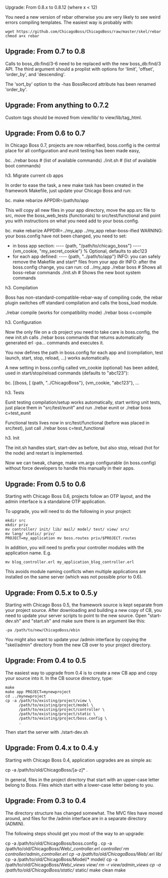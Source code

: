 Upgrade: From 0.8.x to 0.8.12 (where x < 12)

You need a new version of rebar otherwise you are very likely to see weird
errors compiling templates. The easiest way is probably with:

    wget https://github.com/ChicagoBoss/ChicagoBoss/raw/master/skel/rebar
    chmod a+x rebar

Upgrade: From 0.7 to 0.8
------------------------

Calls to boss_db:find/3-6 need to be replaced with the new boss_db:find/3 API.
The third argument should a proplist with options for 'limit', 'offset',
'order_by', and 'descending'.

The 'sort_by' option to the -has BossRecord attribute has been renamed
'order_by'.


Upgrade: From anything to 0.7.2
-------------------------------

Custom tags should be moved from view/lib/ to view/lib/tag_html.


Upgrade: From 0.6 to 0.7
------------------------

In Chicago Boss 0.7, projects are now rebarified, boss.config is the central
place for all configuration and eunit testing has been made easy,

bc. ./rebar boss # (list of available commands)
./init.sh # (list of available boot commands)

h3. Migrate current cb apps

In order to ease the task, a new make task has been created in the framework
Makefile, just update your Chicago Boss and run:

bc. make rebarize APPDIR=/path/to/app

This will copy all new files in your app directory, move the app.src file to
src, move the boss_web_tests (functionals) to src/test/functional and point you
with instructions on what you need add to your boss.config.

bc. make rebarize APPDIR=../my_app
../my_app rebar-boss-ified
WARNING: your boss.config have not been changed, you need to set:
- in boss app section:
---- {path, "/path/to/chicago_boss"}
---- {vm_cookie, "my_secret_cookie"} % Optional, defaults to abc123
- for each app defined:
---- {path, "../path/to/app"}
INFO: you can safely remove the Makefile and start* files from your app dir
INFO: after the boss.config change, you can run:
cd ../my_app
./rebar boss # Shows all boss-rebar commands
./init.sh # Shows the new boot system commands

h3. Compilation

Boss has non-standard-compatible-rebar-way of compiling code, the rebar plugin
switches off standard compilation and calls the boss_load module.

./rebar compile (works for compatibility mode)
./rebar boss c=compile

h3. Configuration

Now the only file on a cb project you need to take care is boss.config, the new
init.sh calls ./rebar boss commands that returns automatically generated erl
-pa... commands and executes it.

You now defines the path in boss.config for each app and (compilation, test
launch, start, stop, reload, ...) works automatically.

A new setting in boss.config called vm_cookie (optional) has been added, used
in start/stop/reload commands (defaults to "abc123"):

bc. [{boss, [ {path, "../ChicagoBoss"}, {vm_cookie, "abc123"}, ...

h3. Tests

Eunit testing compilation/setup works automatically, start writing unit tests,
just place them in "src/test/eunit" and run ./rebar eunit or ./rebar boss
c=test_eunit

Functional tests lives now in src/test/functional (before was placed in
src/test), just call ./rebar boss c=test_functional

h3. Init

The init.sh handles start, start-dev as before, but also stop, reload (hot for
the node) and restart is implemented.

Now we can tweak, change, make vm.args configurable (in boss.config) without
force developers to handle this manually in their apps.

Upgrade: From 0.5 to 0.6
------------------------

Starting with Chicago Boss 0.6, projects follow an OTP layout, and the admin
interface is a standalone OTP application.

To upgrade, you will need to do the following in your project:

    mkdir src
    mkdir priv
    mv controller/ init/ lib/ mail/ model/ test/ view/ src/
    mv lang/ static/ priv/
    PROJECT=my_application mv boss.routes priv/$PROJECT.routes

In addition, you will need to prefix your controller modules with the
application name. E.g.

    mv blog_controller.erl my_application_blog_controller.erl

This avoids module naming conflicts when multiple applications are installed on
the same server (which was not possible prior to 0.6).


Upgrade: From 0.5.x to 0.5.y
----------------------------

Starting with Chicago Boss 0.5, the framework source is kept separate from your
project source. After downloading and building a new copy of CB, you need to
update your server scripts to point to the new source. Open "start-dev.sh" and
"start.sh" and make sure there is an argument like this:

    -pa /path/to/new/ChicagoBoss/ebin

You might also want to update your /admin interface by copying the "skel/admin"
directory from the new CB over to your project directory.


Upgrade: From 0.4 to 0.5
------------------------

The easiest way to upgrade from 0.4 is to create a new CB app and copy your
source into it. In the CB source directory, type:

    make
    make app PROJECT=mynewproject
    cd ../mynewproject
    cp -a /path/to/existing/project/view \
          /path/to/existing/project/model \
          /path/to/existing/project/controller \
          /path/to/existing/project/static \
          /path/to/existing/project/boss.config \
          .

Then start the server with ./start-dev.sh


Upgrade: From 0.4.x to 0.4.y
----------------------------

Starting with Chicago Boss 0.4, application upgrades are as simple as:

   cp -a /path/to/old/ChicagoBoss/[a-z]* .

In general, files in the project directory that start with an upper-case letter
belong to Boss. Files which start with a lower-case letter belong to you.


Upgrade: From 0.3 to 0.4
------------------------

The directory structure has changed somewhat. The MVC files have moved around,
and files for the /admin interface are in a separate directory (ADMIN). 

The following steps should get you most of the way to an upgrade:

   cp -a /path/to/old/ChicagoBoss/boss.config .
   cp -a /path/to/old/ChicagoBoss/Web/*_controller.erl controller/
   rm controller/admin_controller.erl
   cp -a /path/to/old/ChicagoBoss/Web/*.erl lib/
   cp -a /path/to/old/ChicagoBoss/Model/* model/
   cp -a /path/to/old/ChicagoBoss/Web/*_views view/
   rm -r view/admin_views
   cp -a /path/to/old/ChicagoBoss/static/* static/
   make clean
   make
